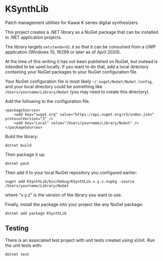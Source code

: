 # KSynthLib

Patch management utilities for Kawai K series digital synthesizers.

This project creates a .NET library as a NuGet package
that can be installed in .NET application projects.

The library targets `netstandard2.0` so that it can be consumed
from a UWP application (Windows 10, 16299 or later as of April 2020).

At the time of this writing it has not been published on NuGet, but
instead is intended to be used locally. If you want to do that, add a local directory
containing your NuGet packages to your NuGet configuration file.

Your NuGet configuration file is most likely `~/.nuget/NuGet/NuGet.Config`,
and your local directory could be something like `/Users/yourname/Library/NuGet`
(you may need to create this directory).

Add the following to the configuration file.

    <packageSources>
        <add key="nuget.org" value="https://api.nuget.org/v3/index.json" protocolVersion="3" />
        <add key="Local" value="/Users/yourname/Library/NuGet" />
    </packageSources>

Build the library:

    dotnet build

Then package it up:

    dotnet pack

Then add it to your local NuGet repository you configured earlier:

    nuget add KSynthLib/bin/Debug/KSynthLib.x.y.z.nupkg -source /Users/yourname/Library/NuGet

where "x.y.z" is the version of the library you want to use.

Finally, install the package into your project like any NuGet package:

    dotnet add package KSynthLib

## Testing

There is an associated test project with unit tests created using xUnit.
Run the unit tests with:

    dotnet test
